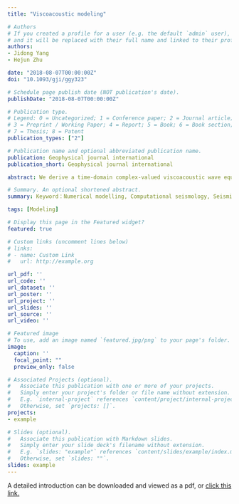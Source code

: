 ```yaml
---
title: "Viscoacoustic modeling"

# Authors
# If you created a profile for a user (e.g. the default `admin` user), write the username (folder name) here 
# and it will be replaced with their full name and linked to their profile.
authors:
- Jidong Yang
- Hejun Zhu

date: "2018-08-07T00:00:00Z"
doi: "10.1093/gji/ggy323"

# Schedule page publish date (NOT publication's date).
publishDate: "2018-08-07T00:00:00Z"

# Publication type.
# Legend: 0 = Uncategorized; 1 = Conference paper; 2 = Journal article;
# 3 = Preprint / Working Paper; 4 = Report; 5 = Book; 6 = Book section;
# 7 = Thesis; 8 = Patent
publication_types: ["2"]

# Publication name and optional abbreviated publication name.
publication: Geophysical journal international
publication_short: Geophysical journal international

abstract: We derive a time-domain complex-valued viscoacoustic wave equation for modelling seismic wave propagation in constant-Q media. The advantages of the proposed viscoacoustic wave equation include (1) that dispersion and dissipation effects are separated, which allows compensating amplitude loss in the migration and inversion by flipping the sign of dissipation term, (2) that quality factor Q is explicitly incorporated in the wave equation, which makes it easier to derive its sensitivity kernel in comparison with constant-Q and generated standard linear solid (GSLS) approaches, and (3) that it can be solved in the time-domain using time matching, which does not require to solve the inverse of impedance matrix and hence saves computational cost compared with the frequency-domain approach.

# Summary. An optional shortened abstract.
summary: Keyword：Numerical modelling, Computational seismology, Seismic attenuation, Wave propagation  

tags: [Modeling]

# Display this page in the Featured widget?
featured: true

# Custom links (uncomment lines below)
# links:
# - name: Custom Link
#   url: http://example.org

url_pdf: ''
url_code: ''
url_dataset: ''
url_poster: ''
url_project: ''
url_slides: ''
url_source: ''
url_video: ''

# Featured image
# To use, add an image named `featured.jpg/png` to your page's folder. 
image:
  caption: ''
  focal_point: ""
  preview_only: false

# Associated Projects (optional).
#   Associate this publication with one or more of your projects.
#   Simply enter your project's folder or file name without extension.
#   E.g. `internal-project` references `content/project/internal-project/index.md`.
#   Otherwise, set `projects: []`.
projects:
- example

# Slides (optional).
#   Associate this publication with Markdown slides.
#   Simply enter your slide deck's filename without extension.
#   E.g. `slides: "example"` references `content/slides/example/index.md`.
#   Otherwise, set `slides: ""`.
slides: example
---
```


A detailed introduction can be downloaded and viewed as a pdf, or [click this link.](../../project/viscoacoustic-modeling/)